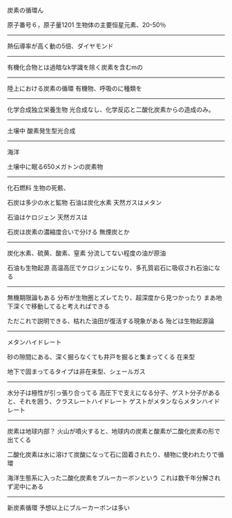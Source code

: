 炭素の循環ん

原子番号６，原子量1201
生物体の主要恒星元素、20-50％


---

熱伝導率が高く動の5倍、ダイヤモンド

---

有機化合物とは過暗なk学識を除く炭素を含むmの

---

陸上における炭素の循環
有機物、呼吸のに種類を

---


化学合成独立栄養生物
光合成なし、化学反応と二酸化炭素からの造成のみ。

---

土壌中
酸素発生型光合成

---

海洋


土壌中に眠る650メガトンの炭素物

---

化石燃料
生物の死骸、


石炭は多少の水と鉱物
石油は炭化水素
天然ガスはメタン

石油はケロジェン
天然ガスは

石炭は炭素の濃縮度合いで分ける
無煙炭とか

----

炭化水素、硫黄、酸素、窒素
分流してない程度の油が原油

石油も生物起源
高温高圧でケロジェンになり、多孔質岩石に吸収され石油になる

----

無機期限論もある
分布が生物圏とズレてたり、超深度から見つかったり
まあ地下深くで移動してると考えればできる

ただこれで説明できる、枯れた油田が復活する現象がある
殆どは生物起源論

----

メタンハイドレート

砂の隙間にある、深く掘らなくても井戸を掘ると集まってくる
在来型

地下で固まってるタイプは非在来型、シェールガス

----

水分子は極性が引っ張り合ってる
高圧下で支えになる分子、ゲスト分子があると、それを囲う、クラスレートハイドレート
ゲストがメタンならメタンハイドレート

----

炭素は地球内部？
火山が噴火すると、地球内の炭素と酸素が二酸化炭素の形で出てくる

二酸化炭素は水に溶けて炭酸になって石に固着されたり、植物に使われたりで循環

海洋生態系に入った二酸化炭素をブルーカーボンという
これは数千年分解されず泥中にある

----

新炭素循環
予想以上にブルーカーボンは多い